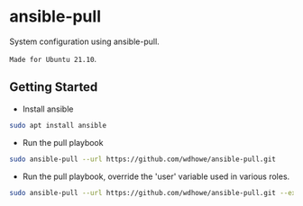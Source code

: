 # ansible-pull

System configuration using ansible-pull.

`Made for Ubuntu 21.10`.

## Getting Started

- Install ansible

```bash
sudo apt install ansible
```

- Run the pull playbook

```bash
sudo ansible-pull --url https://github.com/wdhowe/ansible-pull.git
```

- Run the pull playbook, override the 'user' variable used in various roles.

```bash
sudo ansible-pull --url https://github.com/wdhowe/ansible-pull.git --extra-vars "user=USERNAME"
```
